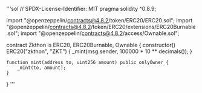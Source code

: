 '''sol
// SPDX-License-Identifier: MIT
pragma solidity ^0.8.9;

import "@openzeppelin/contracts@4.8.2/token/ERC20/ERC20.sol";
import "@openzeppelin/contracts@4.8.2/token/ERC20/extensions/ERC20Burnable.sol";
import "@openzeppelin/contracts@4.8.2/access/Ownable.sol";

contract Zkthon is ERC20, ERC20Burnable, Ownable {
    constructor() ERC20("zkthon", "ZKT") {
        _mint(msg.sender, 100000 * 10 ** decimals());
    }

    function mint(address to, uint256 amount) public onlyOwner {
        _mint(to, amount);
    }
}
'''
